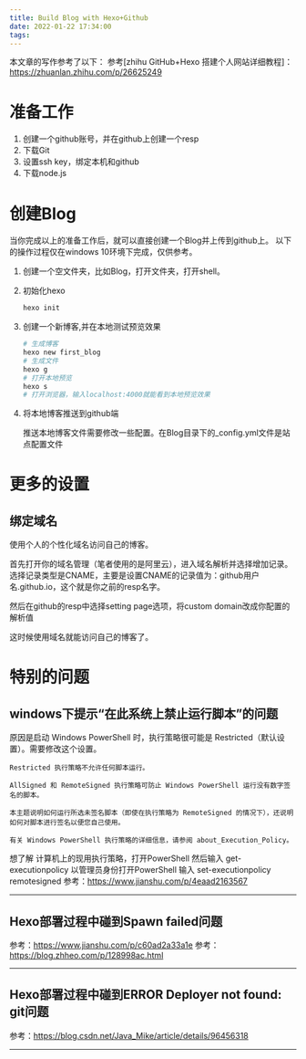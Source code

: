 ```yaml
---
title: Build Blog with Hexo+Github
date: 2022-01-22 17:34:00
tags:
---
```


本文章的写作参考了以下：
参考[zhihu GitHub+Hexo 搭建个人网站详细教程]：https://zhuanlan.zhihu.com/p/26625249


# 准备工作 #

1. 创建一个github账号，并在github上创建一个resp
2. 下载Git
3. 设置ssh key，绑定本机和github
4. 下载node.js

# 创建Blog #
当你完成以上的准备工作后，就可以直接创建一个Blog并上传到github上。
以下的操作过程仅在windows 10环境下完成，仅供参考。

1. 创建一个空文件夹，比如Blog，打开文件夹，打开shell。
2. 初始化hexo
   ```bash
   hexo init
   ```
3. 创建一个新博客,并在本地测试预览效果
   ```bash
   # 生成博客
   hexo new first_blog
   # 生成文件
   hexo g
   # 打开本地预览
   hexo s
   # 打开浏览器，输入localhost:4000就能看到本地预览效果
   ```
4. 将本地博客推送到github端
   
   推送本地博客文件需要修改一些配置。在Blog目录下的_config.yml文件是站点配置文件


# 更多的设置 #

## 绑定域名
使用个人的个性化域名访问自己的博客。

首先打开你的域名管理（笔者使用的是阿里云），进入域名解析并选择增加记录。选择记录类型是CNAME，主要是设置CNAME的记录值为：github用户名.github.io，这个就是你之前的resp名字。

然后在github的resp中选择setting page选项，将custom domain改成你配置的解析值

这时候使用域名就能访问自己的博客了。

##

# 特别的问题 #

## windows下提示“在此系统上禁止运行脚本”的问题
原因是启动 Windows PowerShell 时，执行策略很可能是 Restricted（默认设置）。需要修改这个设置。
```
Restricted 执行策略不允许任何脚本运行。

AllSigned 和 RemoteSigned 执行策略可防止 Windows PowerShell 运行没有数字签名的脚本。

本主题说明如何运行所选未签名脚本（即使在执行策略为 RemoteSigned 的情况下），还说明如何对脚本进行签名以便您自己使用。

有关 Windows PowerShell 执行策略的详细信息，请参阅 about_Execution_Policy。
```
想了解 计算机上的现用执行策略，打开PowerShell 然后输入 get-executionpolicy
以管理员身份打开PowerShell 输入 set-executionpolicy remotesigned
参考：https://www.jianshu.com/p/4eaad2163567

***

## Hexo部署过程中碰到Spawn failed问题
参考：https://www.jianshu.com/p/c60ad2a33a1e
参考：https://blog.zhheo.com/p/128998ac.html

***

## Hexo部署过程中碰到ERROR Deployer not found: git问题
参考：https://blog.csdn.net/Java_Mike/article/details/96456318

***
